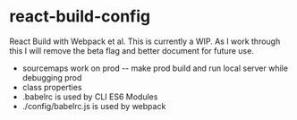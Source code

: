 # react-build-config
React Build with Webpack et al. This is currently a WIP. As I work through this I will remove the beta flag and better document for future use.

  * sourcemaps work on prod -- make prod build and run local server while debugging prod
  * class properties
  * .babelrc is used by CLI ES6 Modules
  * ./config/babelrc.js is used by webpack
